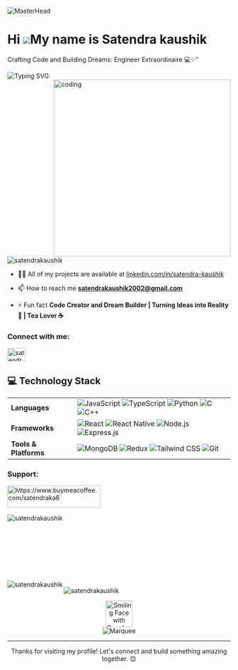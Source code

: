 

![MasterHead](https://user-images.githubusercontent.com/74038190/225813708-98b745f2-7d22-48cf-9150-083f1b00d6c9.gif)


Hi ![](https://user-images.githubusercontent.com/18350557/176309783-0785949b-9127-417c-8b55-ab5a4333674e.gif)My name is Satendra kaushik
========================================================================================================================================

Crafting Code and Building Dreams: Engineer Extraordinaire 💻✨"
<div>
  <img src="https://readme-typing-svg.herokuapp.com?font=Roboto&pause=1000&color=36BCF7FF&random=false&width=435&lines=Full+Stack+Developer;Problem+Solver;Continuous+Learner;Tech+Enthusiast" alt="Typing SVG" />
</div>
<img align="right" alt="coding" width="400" src="https://user-images.githubusercontent.com/55389276/140866485-8fb1c876-9a8f-4d6a-98dc-08c4981eaf70.gif">
<p align="left"> <img src="https://komarev.com/ghpvc/?username=satendrakaushik&label=Profile%20views&color=0e75b6&style=flat" alt="satendrakaushik" /> </p>

- 👨‍💻 All of my projects are available at [linkedin.com/in/satendra-kaushik]([www.linkedin.com/in/satendra-kaushik](https://www.linkedin.com/in/satendra-kaushik/?utm_source=share&utm_campaign=share_via&utm_content=profile&utm_medium=android_app))

- 📫 How to reach me **satendrakaushik2002@gmail.com**

- ⚡ Fun fact **Code Creator and Dream Builder | Turning Ideas into Reality 🚀 | Tea Lover ☕**

<h3 align="left">Connect with me:</h3>

<p align="left">

<a href="https://www.linkedin.com/in/satendra-kaushik?utm_source=share&utm_campaign=share_via&utm_content=profile&utm_medium=android_app" target="blank"><img align="center" src="https://raw.githubusercontent.com/rahuldkjain/github-profile-readme-generator/master/src/images/icons/Social/linked-in-alt.svg" alt="satendra kaushik" height="30" width="40" /></a>
</p>

## 💻 Technology Stack

<div>
  <table>
    <tr>
      <td><strong>Languages</strong></td>
      <td>
        <img src="https://img.shields.io/badge/JavaScript-F7DF1E?style=for-the-badge&logo=javascript&logoColor=black" alt="JavaScript"/>
        <img src="https://img.shields.io/badge/TypeScript-3178C6?style=for-the-badge&logo=typescript&logoColor=white" alt="TypeScript"/>
        <img src="https://img.shields.io/badge/Python-3776AB?style=for-the-badge&logo=python&logoColor=white" alt="Python"/>
        <img src="https://img.shields.io/badge/C-00599C?style=for-the-badge&logo=c&logoColor=white" alt="C"/>
        <img src="https://img.shields.io/badge/C++-00599C?style=for-the-badge&logo=cplusplus&logoColor=white" alt="C++"/>
      </td>
    </tr>
    <tr>
      <td><strong>Frameworks</strong></td>
      <td>
        <img src="https://img.shields.io/badge/React-61DAFB?style=for-the-badge&logo=react&logoColor=black" alt="React"/>
        <img src="https://img.shields.io/badge/React_Native-61DAFB?style=for-the-badge&logo=react&logoColor=black" alt="React Native"/>
        <img src="https://img.shields.io/badge/Node.js-339933?style=for-the-badge&logo=nodedotjs&logoColor=white" alt="Node.js"/>
        <img src="https://img.shields.io/badge/Express.js-000000?style=for-the-badge&logo=express&logoColor=white" alt="Express.js"/>
      </td>
    </tr>
    <tr>
      <td><strong>Tools & Platforms</strong></td>
      <td>
        <img src="https://img.shields.io/badge/MongoDB-4EA94B?style=for-the-badge&logo=mongodb&logoColor=white" alt="MongoDB"/>
        <img src="https://img.shields.io/badge/Redux-593D88?style=for-the-badge&logo=redux&logoColor=white" alt="Redux"/>
        <img src="https://img.shields.io/badge/Tailwind_CSS-38B2AC?style=for-the-badge&logo=tailwind-css&logoColor=white" alt="Tailwind CSS"/>
        <img src="https://img.shields.io/badge/Git-F05032?style=for-the-badge&logo=git&logoColor=white" alt="Git"/>
      </td>
    </tr>
  </table>
</div>

<h3 align="left">Support:</h3>
<p><a href="https://www.buymeacoffee.com/satendraka6"> <img align="left" src="https://cdn.buymeacoffee.com/buttons/v2/default-yellow.png" height="50" width="210" alt="https://www.buymeacoffee.com/satendraka6" /></a></p><br><br><br>

<p><img align="left" src="https://github-readme-stats.vercel.app/api/top-langs?username=satendrakaushik&show_icons=true&locale=en&layout=compact" alt="satendrakaushik" /></p>


<br><br><br><br><br><br>
<p> <br><br>
  <img align="left" src="https://github-readme-stats.vercel.app/api?username=satendrakaushik&show_icons=true&locale=en" alt="satendrakaushik" /></p>

<p><img align="center" src="https://github-readme-streak-stats.herokuapp.com/?user=satendrakaushik&" alt="satendrakaushik" /></p>
<div align="center">
  <img src="https://raw.githubusercontent.com/Tarikul-Islam-Anik/Animated-Fluent-Emojis/master/Emojis/Smilies/Smiling%20Face%20with%20Sunglasses.png" alt="Smiling Face with Sunglasses" width="60" height="60" />
</div>

<div align="center">
  <img src="https://raw.githubusercontent.com/BrunnerLivio/brunnerlivio/master/images/marquee.svg" alt="Marquee" />
</div>

---

<p align="center">Thanks for visiting my profile! Let's connect and build something amazing together. 😊</p>
